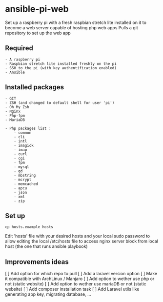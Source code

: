 # ansible-pi-web

Set up a raspberry pi with a fresh raspbian stretch lite installed on it to become a web server capable of hosting php web apps
Pulls a git repository to set up the web app

## Required
    - A raspberry pi
    - Raspbian stretch lite installed freshly on the pi
    - SSH to the pi (with key authentification enabled)
    - Ansible

## Installed packages
    - GIT
    - ZSH (and changed to default shell for user 'pi')
    - Oh My Zsh
    - Nginx
    - Php-fpm
    - MariaDB

    - Php packages list :
        - common
        - cli
        - intl
        - imagick
        - imap
        - curl
        - cgi
        - fpm
        - mysql
        - gd
        - mbstring
        - mcrypt
        - memcached
        - apcu
        - json
        - xml
        - zip

## Set up
    cp hosts.example hosts
Edit 'hosts' file with your desired hosts and your local sudo password to allow editing the local /etc/hosts file to access nginx server block from local host (the one that runs ansible playbook)

## Improvements ideas
 [ ] Add option for which repo to pull
 [ ] Add a laravel version option
 [ ] Make it compatible with ArchLinux / Manjaro
 [ ] Add option to wether use php or not (static website)
 [ ] Add option to wether use mariaDB or not (static website)
 [ ] Add composer installation task
 [ ] Add Laravel utils like generating app key, migrating database, ...

